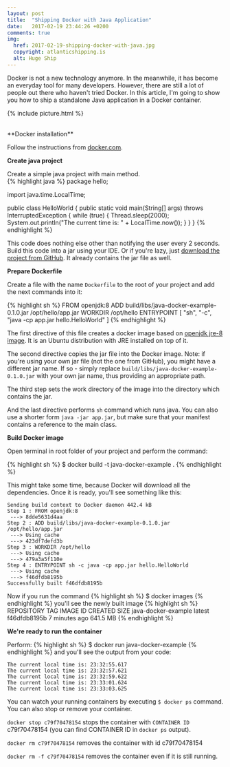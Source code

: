 ```yaml
---
layout: post
title:  "Shipping Docker with Java Application"
date:   2017-02-19 23:44:26 +0200
comments: true
img:
  href: 2017-02-19-shipping-docker-with-java.jpg
  copyright: atlanticshipping.is
  alt: Huge Ship
---
```

Docker is not a new technology anymore. In the meanwhile, it has become an 
everyday tool for many developers. However, there are still a lot of people out there
who haven't tried Docker. In this article, I'm going to show you how to ship
a standalone Java application in a Docker container.

{% include picture.html %}

<br/>
**Docker installation**

Follow the instructions from 
[docker.com](https://docs.docker.com/engine/installation/).

**Create java project**

Create a simple java project with main method.  
{% highlight java %}
package hello;

import java.time.LocalTime;

public class HelloWorld {
    public static void main(String[] args) throws InterruptedException {
        while (true) {
            Thread.sleep(2000);
            System.out.println("The current time is: " + LocalTime.now());
        }
    }
}
{% endhighlight %}  

This code does nothing else other than notifying the user every 2 seconds.  
Build this code into a jar using your IDE. Or if you're lazy, just 
[download the project from GitHub](https://github.com/Shpota/java-docker-example).
It already contains the jar file as well.

**Prepare Dockerfile**

Create a file with the name `Dockerfile` to the root of your project and add 
the next commands into it:
  
{% highlight sh %}
FROM openjdk:8
ADD build/libs/java-docker-example-0.1.0.jar /opt/hello/app.jar
WORKDIR /opt/hello
ENTRYPOINT [ "sh", "-c", "java -cp app.jar hello.HelloWorld" ]
{% endhighlight %}
  
The first directive of this file creates a docker image based on 
[openjdk jre-8 image](https://hub.docker.com/_/openjdk/). It is 
an Ubuntu distribution with JRE installed on top of it.
  
The second directive copies the jar file into the Docker image.
Note: if you're using your own jar file (not the one from GitHub), you
might have a different jar name. If so - simply replace 
`build/libs/java-docker-example-0.1.0.jar` with your own jar name, thus providing 
an appropriate path.
  
The third step sets the work directory of the image into the directory 
which contains the jar.
  
And the last directive performs `sh` command which runs java. You can also 
use a shorter form `java -jar app.jar`, but make sure that your manifest
contains a reference to the main class.

**Build Docker image**

Open terminal in root folder of your project and perform the command:

{% highlight sh %}
$ docker build -t java-docker-example .
{% endhighlight %}

This might take some time, because Docker will download all the 
dependencies. Once it is ready, you'll see something like this:
```
Sending build context to Docker daemon 442.4 kB
Step 1 : FROM openjdk:8
 ---> 8dde5631d4aa
Step 2 : ADD build/libs/java-docker-example-0.1.0.jar /opt/hello/app.jar
 ---> Using cache
 ---> 423df7defd3b
Step 3 : WORKDIR /opt/hello
 ---> Using cache
 ---> 479a3a5f110e
Step 4 : ENTRYPOINT sh -c java -cp app.jar hello.HelloWorld
 ---> Using cache
 ---> f46dfdb8195b
Successfully built f46dfdb8195b
```

Now if you run the command
{% highlight sh %}
$ docker images
{% endhighlight %}
you'll see the newly built image 
{% highlight sh %}
REPOSITORY             TAG      IMAGE ID       CREATED         SIZE
java-docker-example    latest   f46dfdb8195b   7 minutes ago   641.5 MB
{% endhighlight %}

**We're ready to run the container**

Perform:
{% highlight sh %}
$ docker run java-docker-example
{% endhighlight %}
and you'll see the output from your code:
```
The current local time is: 23:32:55.617
The current local time is: 23:32:57.621
The current local time is: 23:32:59.622
The current local time is: 23:33:01.624
The current local time is: 23:33:03.625
```

You can watch your running containers by executing `$ docker ps` command.
You can also stop or remove your container.
 
`docker stop c79f70478154` stops the container with `CONTAINER ID` c79f70478154 (you 
 can find CONTAINER ID in `docker ps` output).

`docker rm c79f70478154` removes the container with id c79f70478154

`docker rm -f c79f70478154` removes the container even if it is still running.

